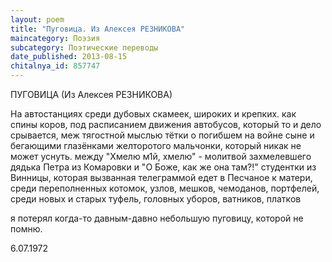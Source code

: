 ```yaml
---
layout: poem
title: "Пуговица. Из Алексея РЕЗНИКОВА"
maincategory: Поэзия
subcategory: Поэтические переводы
date_published: 2013-08-15
chitalnya_id: 857747
---
```




ПУГОВИЦА
(Из Алексея РЕЗНИКОВА)

На автостанциях
среди дубовых скамеек, 
широких и крепких. как спины коров,
под расписанием движения автобусов,
который то и дело срывается,
меж тягостной мыслью тётки 
о погибшем на войне сыне
и бегающими глазёнками
желторотого мальчонки,
который никак не может уснуть.
между "Хмелю м1й, хмелю" -
молитвой захмелевшего 
дядька Петра из Комаровки и
"О Боже, как же она там?!"
студентки из Винницы,
которая вызванная телеграммой 
едет в Песчаное к матери,
среди переполненных котомок, узлов,
мешков, чемоданов, портфелей,
среди новых и старых туфель,
головных уборов, ватников, платков

я потерял когда-то 
давным-давно
небольшую пуговицу,
которой не помню.

6.07.1972






